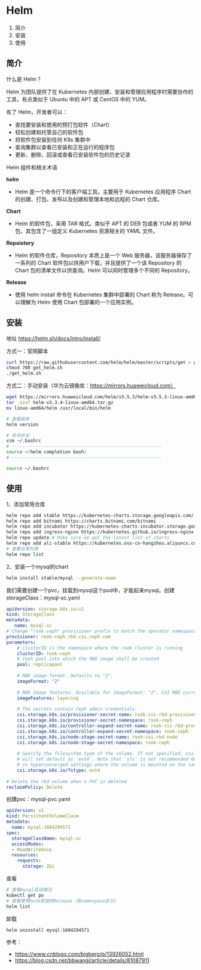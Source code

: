 # Helm

1. 简介
2. 安装
3. 使用



## 简介

什么是 Helm？ 

Helm 为团队提供了在 Kubernetes 内部创建、安装和管理应用程序时需要协作的工具，有点类似于 Ubuntu 中的 APT 或 CentOS 中的 YUM。

有了 Helm，开发者可以：

- 查找要安装和使用的预打包软件（Chart）
- 轻松创建和托管自己的软件包
- 将软件包安装到任何 K8s 集群中
- 查询集群以查看已安装和正在运行的程序包
- 更新、删除、回滚或查看已安装软件包的历史记录

Helm 组件和相关术语

**helm**

- Helm 是一个命令行下的客户端工具。主要用于 Kubernetes 应用程序 Chart 的创建、打包、发布以及创建和管理本地和远程的 Chart 仓库。

**Chart**

- Helm 的软件包，采用 TAR 格式。类似于 APT 的 DEB 包或者 YUM 的 RPM 包，其包含了一组定义 Kubernetes 资源相关的 YAML 文件。

**Repoistory**

- Helm 的软件仓库，Repository 本质上是一个 Web 服务器，该服务器保存了一系列的 Chart 软件包以供用户下载，并且提供了一个该 Repository 的 Chart 包的清单文件以供查询。Helm 可以同时管理多个不同的 Repository。

**Release**

- 使用 helm install 命令在 Kubernetes 集群中部署的 Chart 称为 Release。可以理解为 Helm 使用 Chart 包部署的一个应用实例。



## 安装

地址 https://helm.sh/docs/intro/install/

方式一：官网脚本

```sh
curl https://raw.githubusercontent.com/helm/helm/master/scripts/get > get_helm.sh
chmod 700 get_helm.sh
./get_helm.sh
```

方式二：手动安装（华为云镜像库：https://mirrors.huaweicloud.com）

```sh
wget https://mirrors.huaweicloud.com/helm/v3.5.3/helm-v3.5.3-linux-amd64.tar.gz
tar -zxvf helm-v3.3.4-linux-amd64.tar.gz
mv linux-amd64/helm /usr/local/bin/helm

# 查看版本 
helm version

# 命令补全
vim ~/.bashrc
# --------------------------------------------------------
source <(helm completion bash)
# --------------------------------------------------------

source ~/.bashrc
```



## 使用

1、添加常用仓库

```sh
helm repo add stable https://kubernetes-charts.storage.googleapis.com/
helm repo add bitnami https://charts.bitnami.com/bitnami
helm repo add incubator https://kubernetes-charts-incubator.storage.googleapis.com/
helm repo add ingress-nginx https://kubernetes.github.io/ingress-nginx
helm repo update # Make sure we get the latest list of charts
helm repo add ali-stable https://kubernetes.oss-cn-hangzhou.aliyuncs.com/charts  #阿里云
# 查看仓库列表
helm repo list
```

2、安装一个mysql的chart

```sh
helm install stable/mysql --generate-name
```

我们需要创建一个pvc，挂载到mysql这个pod中，才能起来mysql。创建storageClass：mysql-sc.yaml

```yaml
apiVersion: storage.k8s.io/v1
kind: StorageClass
metadata:
   name: mysql-sc
# Change "rook-ceph" provisioner prefix to match the operator namespace if needed
provisioner: rook-ceph.rbd.csi.ceph.com
parameters:
    # clusterID is the namespace where the rook cluster is running
    clusterID: rook-ceph
    # Ceph pool into which the RBD image shall be created
    pool: replicapool
 
    # RBD image format. Defaults to "2".
    imageFormat: "2"
 
    # RBD image features. Available for imageFormat: "2". CSI RBD currently supports only `layering` feature.
    imageFeatures: layering
 
    # The secrets contain Ceph admin credentials.
    csi.storage.k8s.io/provisioner-secret-name: rook-csi-rbd-provisioner
    csi.storage.k8s.io/provisioner-secret-namespace: rook-ceph
    csi.storage.k8s.io/controller-expand-secret-name: rook-csi-rbd-provisioner
    csi.storage.k8s.io/controller-expand-secret-namespace: rook-ceph
    csi.storage.k8s.io/node-stage-secret-name: rook-csi-rbd-node
    csi.storage.k8s.io/node-stage-secret-namespace: rook-ceph
 
    # Specify the filesystem type of the volume. If not specified, csi-provisioner
    # will set default as `ext4`. Note that `xfs` is not recommended due to potential deadlock
    # in hyperconverged settings where the volume is mounted on the same node as the osds.
    csi.storage.k8s.io/fstype: ext4
 
# Delete the rbd volume when a PVC is deleted
reclaimPolicy: Delete
```

创建pvc：mysql-pvc.yaml

```yaml
apiVersion: v1
kind: PersistentVolumeClaim
metadata:
  name: mysql-1604294571
spec:
  storageClassName: mysql-sc
  accessModes:
  - ReadWriteOnce
  resources:
    requests:
      storage: 2Gi
```

查看

```sh
# 查看mysql启动情况
kubectl get po
# 查看使用helm安装的Release（有namespace区分）
helm list
```

卸载

```sh
helm uninstall mysql-1604294571
```



参考：

- https://www.cnblogs.com/bigberg/p/13926052.html
- https://blog.csdn.net/bbwangj/article/details/81087911